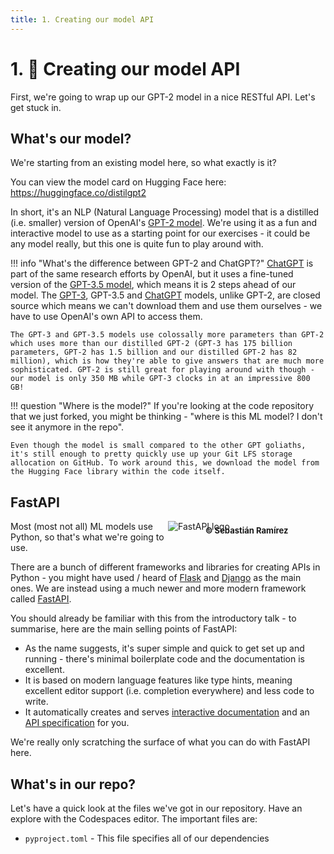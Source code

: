 ```yaml
---
title: 1. Creating our model API
---
```


# 1. :robot: Creating our model API

First, we're going to wrap up our GPT-2 model in a nice RESTful API. Let's get stuck in.

## What's our model?

We're starting from an existing model here, so what exactly is it?

You can view the model card on Hugging Face here: https://huggingface.co/distilgpt2

In short, it's an NLP (Natural Language Processing) model that is a distilled (i.e. smaller) version of OpenAI's [GPT-2 model](https://openai.com/blog/gpt-2-1-5b-release/). We're using it as a fun and interactive model to use as a starting point for our exercises - it could be any model really, but this one is quite fun to play around with.

!!! info "What's the difference between GPT-2 and ChatGPT?"
    [ChatGPT](https://openai.com/blog/chatgpt/) is part of the same research efforts by OpenAI, but it uses a fine-tuned version of the [GPT-3.5 model](https://platform.openai.com/docs/model-index-for-researchers), which means it is 2 steps ahead of our model. The [GPT-3](https://openai.com/blog/gpt-3-apps/), GPT-3.5 and [ChatGPT](https://openai.com/blog/chatgpt/) models, unlike GPT-2, are closed source which means we can't download them and use them ourselves - we have to use OpenAI's own API to access them.

    The GPT-3 and GPT-3.5 models use colossally more parameters than GPT-2 which uses more than our distilled GPT-2 (GPT-3 has 175 billion parameters, GPT-2 has 1.5 billion and our distilled GPT-2 has 82 million), which is how they're able to give answers that are much more sophisticated. GPT-2 is still great for playing around with though - our model is only 350 MB while GPT-3 clocks in at an impressive 800 GB!

!!! question "Where is the model?"
    If you're looking at the code repository that we just forked, you might be thinking - "where is this ML model? I don't see it anymore in the repo".

    Even though the model is small compared to the other GPT goliaths, it's still enough to pretty quickly use up your Git LFS storage allocation on GitHub. To work around this, we download the model from the Hugging Face library within the code itself.

## FastAPI

<div style="float: right; width: 50%">
    <img alt="FastAPI logo" src="../images/1-creating-rest-api/fastapi.png">
    <p style="font-weight: bold; margin-top: -10px; font-size: small; width: 100%; text-align: center">©️ Sebastián Ramírez</p>
</div>

Most (most not all) ML models use Python, so that's what we're going to use.

There are a bunch of different frameworks and libraries for creating APIs in Python - you might have used / heard of [Flask](https://flask.palletsprojects.com/en/2.2.x/) and [Django](https://www.djangoproject.com/) as the main ones. We are instead using a much newer and more modern framework called [FastAPI](https://fastapi.tiangolo.com/).

You should already be familiar with this from the introductory talk - to summarise, here are the main selling points of FastAPI:

- As the name suggests, it's super simple and quick to get set up and running - there's minimal boilerplate code and the documentation is excellent.
- It is based on modern language features like type hints, meaning excellent editor support (i.e. completion everywhere) and less code to write.
- It automatically creates and serves [interactive documentation](https://github.com/Redocly/redoc) and an [API specification](https://github.com/OAI/OpenAPI-Specification) for you.

We're really only scratching the surface of what you can do with FastAPI here.

## What's in our repo?

Let's have a quick look at the files we've got in our repository. Have an explore with the Codespaces editor. The important files are:

- `pyproject.toml` - This file specifies all of our dependencies

